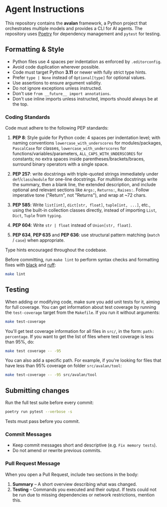 # Agent Instructions

This repository contains the **avalan** framework, a Python project that
orchestrates multiple models and provides a CLI for AI agents. The repository
uses [Poetry](https://python-poetry.org/) for dependency management
and `pytest` for testing.

## Formatting & Style

- Python files use 4 spaces per indentation as enforced by `.editorconfig`.
- Avoid code duplication wherever possible.
- Code must target Python **3.11** or newer with fully strict type hints.
- Prefer `type | None` instead of `Optional[type]` for optional values.
- Use assertions to ensure argument validity.
- Do not ignore exceptions unless instructed.
- Don't use `from __future__ import annotations`.
- Don't use inline imports unless instructed, imports should always be at the top.

### Coding Standards

Code must adhere to the following PEP standards:

1. **PEP 8**: Style guide for Python code: 4 spaces per indentation level;
with naming conventions `lowercase_with_underscores` for modules/packages,
`PascalCase` for classes, `lowercase_with_underscores` for
functions/variables/parameters, `ALL_CAPS_WITH_UNDERSCORES` for constants;
no extra spaces inside parentheses/brackets/braces, surround binary operators
with a single space.

2. **PEP 257**: write docstrings with triple-quoted strings immediately under
`def`/`class`/`module` for one-line docstrings. For multiline docstrings
write the summary, then a blank line, the extended description, and include
optional and relevant sections like `Args:`, `Returns:`, `Raises:`. Follow
imperative tone ("Return", not "Returns"), and wrap at ~72 chars.

3. **PEP 585**: Write `list[int]`, `dict[str, float]`, `tuple[int, ...]`, etc.,
using the built-in collection classes directly, instead of importing `List`,
`Dict`, `Tuple` from `typing`.

4. **PEP 604**: Write `str | float` instead of `Union[str, float]`.

5. **PEP 634**, **PEP 635** and **PEP 636**: use structural pattern matching
(`match` / `case`) when appropriate.

Type hints encouraged throughout the codebase.

Before committing, run `make lint` to perform syntax checks and formatting
fixes with [black](https://black.readthedocs.io/en/stable/) and
[ruff](https://docs.astral.sh/ruff/):

```bash
make lint
```

## Testing

When adding or modifying code, make sure you add unit tests for it, aiming
for full coverage. You can get information about test coverage by running
the `test-coverage` target from the `Makefile`. If you run it without
arguments:

```bash
make test-coverage
```

You'll get test coverage information for all files in `src/`, in the form:
`path: percentage`. If you want to get the list of files where test coverage
is less than 95%, do:

```bash
make test coverage -- -95
```

You can also add a specific path. For example, if you're looking for files
that have less than 95% coverage on folder `src/avalan/tool`:

```bash
make test-coverage -- -95 src/avalan/tool
```

## Submitting changes

Run the full test suite before every commit:

```bash
poetry run pytest --verbose -s
```

Tests must pass before you commit.

### Commit Messages

- Keep commit messages short and descriptive (e.g. `Fix memory tests`).
- Do not amend or rewrite previous commits.

### Pull Request Message

When you open a Pull Request, include two sections in the body:

1. **Summary** – A short overview describing what was changed.
2. **Testing** – Commands you executed and their output. If tests could not be
run due to missing dependencies or network restrictions, mention this.

